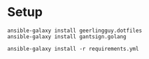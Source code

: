
# Setup
```
ansible-galaxy install geerlingguy.dotfiles
ansible-galaxy install gantsign.golang
```

`ansible-galaxy install -r requirements.yml`